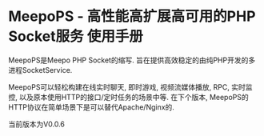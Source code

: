 # MeepoPS - 高性能高扩展高可用的PHP Socket服务 使用手册

MeepoPS是Meepo PHP Socket的缩写. 旨在提供高效稳定的由纯PHP开发的多进程SocketService.


MeepoPS可以轻松构建在线实时聊天, 即时游戏, 视频流媒体播放, RPC, 实时监控, 以及原本使用HTTP的接口/定时任务的场景中等. 在下个版本, MeepoPS的HTTP协议在简单场景下是可以替代Apache/Nginx的.


当前版本为V0.0.6
